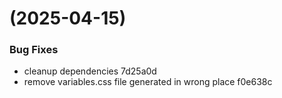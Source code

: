 #  (2025-04-15)


### Bug Fixes

* cleanup dependencies 7d25a0d
* remove variables.css file generated in wrong place f0e638c



